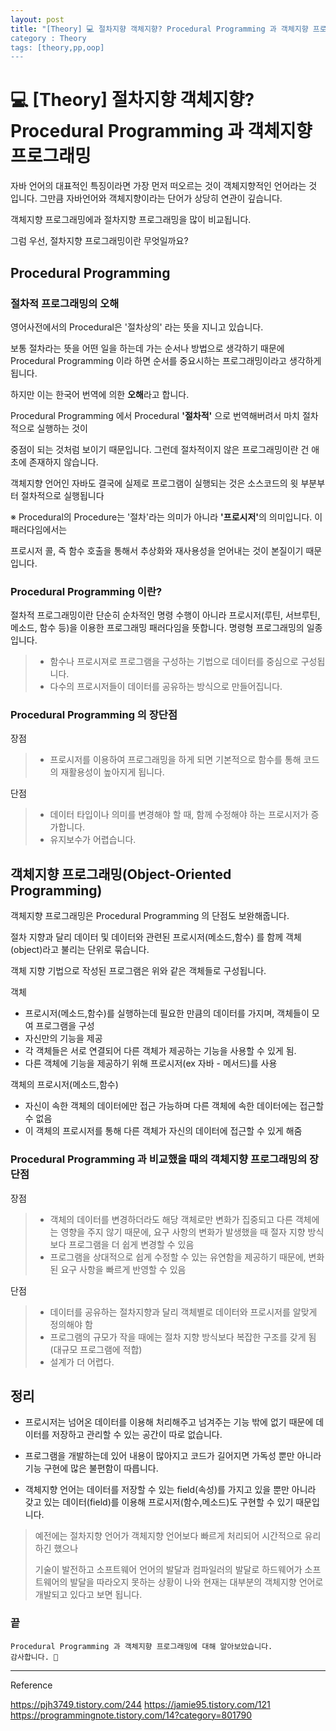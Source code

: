 ```yaml
---
layout: post
title: "[Theory] 💻 절차지향 객체지향? Procedural Programming 과 객체지향 프로그래밍
category : Theory
tags: [theory,pp,oop]
---
```


# 💻 [Theory] 절차지향 객체지향? Procedural Programming 과 객체지향 프로그래밍

자바 언어의 대표적인 특징이라면 가장 먼저 떠오르는 것이 객체지향적인 언어라는 것 입니다.
그만큼 자바언어와 객체지향이라는 단어가 상당히 연관이 깊습니다.

객체지향 프로그래밍에과 절차지향 프로그래밍을 많이 비교됩니다.

그럼 우선, 절차지향 프로그래밍이란 무엇일까요?

## Procedural Programming

### 절차적 프로그래밍의 오해

영어사전에서의 Procedural은 '절차상의' 라는 뜻을 지니고 있습니다.

보통 절차라는 뜻을 어떤 일을 하는데 가는 순서나 방법으로 생각하기 때문에 Procedural Programming 이라 하면 순서를 중요시하는 프로그래밍이라고 생각하게 됩니다.

하지만 이는 한국어 번역에 의한 <b>오해</b>라고 합니다.

Procedural Programming 에서 Procedural <b>'절차적'</b> 으로 번역해버려서 마치 절차적으로 실행하는 것이

중점이 되는 것처럼 보이기 때문입니다. 그런데 절차적이지 않은 프로그래밍이란 건 애초에 존재하지 않습니다.

객체지향 언어인 자바도 결국에 실제로 프로그램이 실행되는 것은 소스코드의 윗 부분부터 절차적으로 실행됩니다
 
※ Procedural의 Procedure는 '절차'라는 의미가 아니라 <b>'프로시저'</b>의 의미입니다. 이 패러다임에서는

프로시저 콜, 즉 함수 호출을 통해서 추상화와 재사용성을 얻어내는 것이 본질이기 때문입니다.

### Procedural Programming 이란?

절차적 프로그래밍이란 단순히 순차적인 명령 수행이 아니라 프로시저(루틴, 서브루틴, 메소드, 함수 등)을 이용한 프로그래밍 패러다임을 뜻합니다.
명령형 프로그래밍의 일종입니다.
>
>- 함수나 프로시져로 프로그램을 구성하는 기법으로 데이터를 중심으로 구성됩니다.
>- 다수의 프로시저들이 데이터를 공유하는 방식으로 만들어집니다.
### Procedural Programming 의 장단점
장점
>- 프로시저를 이용하여 프로그래밍을 하게 되면 기본적으로 함수를 통해 코드의 재활용성이 높아지게 됩니다.

단점
>- 데이터 타입이나 의미를 변경해야 할 때, 함께 수정해야 하는 프로시저가 증가합니다.
>- 유지보수가 어렵습니다.

## 객체지향 프로그래밍(Object-Oriented Programming)

객체지향 프로그래밍은 Procedural Programming 의 단점도 보완해줍니다.

절차 지향과 달리 데이터 및 데이터와 관련된 프로시저(메소드,함수) 를 함께 객체(object)라고 불리는 단위로 묶습니다.

객체 지향 기법으로 작성된 프로그램은 위와 같은 객체들로 구성됩니다.

객체
- 프로시저(메소드,함수)를 실행하는데 필요한 만큼의 데이터를 가지며, 객체들이 모여 프로그램을 구성
- 자신만의 기능을 제공
- 각 객체들은 서로 연결되어 다른 객체가 제공하는 기능을 사용할 수 있게 됨.
- 다른 객체에 기능을 제공하기 위해 프로시저(ex 자바 - 메서드)를 사용

객체의 프로시저(메소드,함수)
- 자신이 속한 객체의 데이터에만 접근 가능하며 다른 객체에 속한 데이터에는 접근할 수 없음
- 이 객체의 프로시저를 통해 다른 객체가 자신의 데이터에 접근할 수 있게 해줌

### Procedural Programming 과 비교했을 때의 객체지향 프로그래밍의 장단점
장점
>- 객체의 데이터를 변경하더라도 해당 객체로만 변화가 집중되고 다른 객체에는 영향을 주지 않기 때문에, 요구 사항의 변화가 발생했을 때 절자 지향 방식보다 프로그램을 더 쉽게 변경할 수 있음
>- 프로그램을 상대적으로 쉽게 수정할 수 있는 유연함을 제공하기 때문에, 변화된 요구 사항을 빠르게 반영할 수 있음

단점
>- 데이터를 공유하는 절차지향과 달리 객체별로 데이터와 프로시저를 알맞게 정의해야 함
>- 프로그램의 규모가 작을 때에는 절차 지향 방식보다 복잡한 구조를 갖게 됨 (대규모 프로그램에 적합)
>- 설계가 더 어렵다.

## 정리

- 프로시저는 넘어온 데이터를 이용해 처리해주고 넘겨주는 기능 밖에 없기 때문에 데이터를 저장하고 관리할 수 있는 공간이 따로 없습니다.

- 프로그램을 개발하는데 있어 내용이 많아지고 코드가 길어지면 가독성 뿐만 아니라 기능 구현에 많은 불편함이 따릅니다.

- 객체지향 언어는 데이터를 저장할 수 있는 field(속성)를 가지고 있을 뿐만 아니라 갖고 있는 데이터(field)를 이용해 프로시저(함수,메소드)도 구현할 수 있기 때문입니다.

>예전에는 절차지향 언어가 객체지향 언어보다 빠르게 처리되어 시간적으로 유리하긴 했으나
>
>기술이 발전하고 소프트웨어 언어의 발달과 컴파일러의 발달로 
>하드웨어가 소프트웨어의 발달을 따라오지 못하는 상황이 나와 현재는 대부분의 객체지향 언어로 개발되고 있다고 보면 됩니다.


### 끝

    Procedural Programming 과 객체지향 프로그래밍에 대해 알아보았습니다.
    감사합니다. 🙏
    
-------------------------------------------------

Reference

<https://pjh3749.tistory.com/244>
<https://jamie95.tistory.com/121>
<https://programmingnote.tistory.com/14?category=801790>